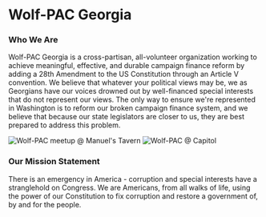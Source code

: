 # Wolf-PAC Georgia

### Who We Are

Wolf-PAC Georgia is a cross-partisan, all-volunteer organization working to achieve meaningful, effective, and durable campaign finance reform by adding a 28th Amendment to the US Constitution through an Article V convention. We believe that whatever your political views may be, we as Georgians have our voices drowned out by well-financed special interests that do not represent our views. The only way to ensure we're represented in Washington is to reform our broken campaign finance system, and we believe that because our state legislators are closer to us, they are best prepared to address this problem.

![Wolf-PAC meetup @ Manuel's Tavern](https://drive.google.com/uc?export-view&id=1g_QAhDlUNW_uTuDgWunHvdP20x01d72Q)
![Wolf-PAC @ Capitol](https://drive.google.com/uc?export=view&id=1uOlyjp4ZtDRcfFKmRJjNZisuuNvWzgvn)

### Our Mission Statement
There is an emergency in America - corruption and special interests have a stranglehold on Congress. We are Americans, from all walks of life, using the power of our Constitution to fix corruption and restore a government of, by and for the people.
